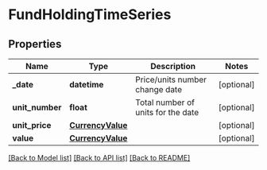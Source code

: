 # FundHoldingTimeSeries

## Properties
Name | Type | Description | Notes
------------ | ------------- | ------------- | -------------
**_date** | **datetime** | Price/units number change date | [optional] 
**unit_number** | **float** | Total number of units for the date | [optional] 
**unit_price** | [**CurrencyValue**](CurrencyValue.md) |  | [optional] 
**value** | [**CurrencyValue**](CurrencyValue.md) |  | [optional] 

[[Back to Model list]](../README.md#documentation-for-models) [[Back to API list]](../README.md#documentation-for-api-endpoints) [[Back to README]](../README.md)

